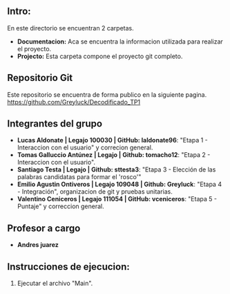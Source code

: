 Intro:
---
En este directorio se encuentran 2 carpetas. 
 - **Documentacion:** Aca se encuentra la informacion utilizada para realizar el proyecto. 
 - **Projecto:** Esta carpeta compone el proyecto git completo.

Repositorio Git
---
Este repositorio se encuentra de forma publico en la siguiente pagina.
https://github.com/Greyluck/Decodificado_TP1

Integrantes del grupo
---
 - **Lucas Aldonate | Legajo 100030 | GitHub: laldonate96**: "Etapa 1 - Interaccion con el usuario" y correcion general.
 - **Tomas Galluccio Antúnez | Legajo | Github: tomacho12**: "Etapa 2 - Interaccion con el usuario".
 - **Santiago Testa | Legajo | Github: sttesta3**: "Etapa 3 - Elección de las palabras candidatas para formar el 'rosco'"
 - **Emilio Agustin Ontiveros | Legajo 109048 | Github: Greyluck**: "Etapa 4 - Integración", organizacion de git y pruebas unitarias.
 - **Valentino Ceniceros | Legajo 111054 | GitHub: vceniceros**: "Etapa 5 - Puntaje" y correccion general.

Profesor a cargo
---
 - **Andres juarez**

Instrucciones de ejecucion:
---
1) Ejecutar el archivo "Main".
